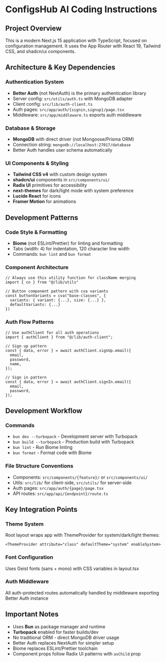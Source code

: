 # ConfigsHub AI Coding Instructions

## Project Overview

This is a modern Next.js 15 application with TypeScript, focused on configuration management. It uses the App Router with React 19, Tailwind CSS, and shadcn/ui components.

## Architecture & Key Dependencies

### Authentication System

- **Better Auth** (not NextAuth) is the primary authentication library
- Server config: `src/utils/auth.ts` with MongoDB adapter
- Client config: `src/lib/auth-client.ts`
- Auth pages: `src/app/auth/{signin,signup}/page.tsx`
- Middleware: `src/app/middleware.ts` exports auth middleware

### Database & Storage

- **MongoDB** with direct driver (not Mongoose/Prisma ORM)
- Connection string: `mongodb://localhost:27017/database`
- Better Auth handles user schema automatically

### UI Components & Styling

- **Tailwind CSS v4** with custom design system
- **shadcn/ui** components in `src/components/ui/`
- **Radix UI** primitives for accessibility
- **next-themes** for dark/light mode with system preference
- **Lucide React** for icons
- **Framer Motion** for animations

## Development Patterns

### Code Style & Formatting

- **Biome** (not ESLint/Prettier) for linting and formatting
- Tabs (width: 4) for indentation, 120 character line width
- Commands: `bun lint` and `bun format`

### Component Architecture

```tsx
// Always use this utility function for className merging
import { cn } from "@/lib/utils"

// Button component pattern with cva variants
const buttonVariants = cva("base-classes", {
  variants: { variant: {...}, size: {...} },
  defaultVariants: {...}
})
```

### Auth Flow Patterns

```tsx
// Use authClient for all auth operations
import { authClient } from "@/lib/auth-client";

// Sign up pattern
const { data, error } = await authClient.signUp.email({
  email,
  password,
  name,
});

// Sign in pattern
const { data, error } = await authClient.signIn.email({
  email,
  password,
});
```

## Development Workflow

### Commands

- `bun dev --turbopack` - Development server with Turbopack
- `bun build --turbopack` - Production build with Turbopack
- `bun lint` - Run Biome linting
- `bun format` - Format code with Biome

### File Structure Conventions

- Components: `src/components/{feature}/` or `src/components/ui/`
- Utils: `src/lib/` for client-side, `src/utils/` for server-side
- Auth pages: `src/app/auth/{page}/page.tsx`
- API routes: `src/app/api/{endpoint}/route.ts`

## Key Integration Points

### Theme System

Root layout wraps app with ThemeProvider for system/dark/light themes:

```tsx
<ThemeProvider attribute="class" defaultTheme="system" enableSystem>
```

### Font Configuration

Uses Geist fonts (sans + mono) with CSS variables in layout.tsx

### Auth Middleware

All auth-protected routes automatically handled by middleware exporting Better Auth instance

## Important Notes

- Uses **Bun** as package manager and runtime
- **Turbopack** enabled for faster builds/dev
- No traditional ORM - direct MongoDB driver usage
- Better Auth replaces NextAuth for simpler setup
- Biome replaces ESLint/Prettier toolchain
- Component props follow Radix UI patterns with `asChild` prop
